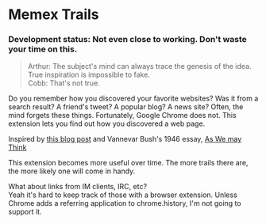 # Memex Trails

### Development status: Not even close to working. Don't waste your time on this.

> Arthur: The subject's mind can always trace the genesis of the idea. True inspiration is impossible to fake.  
> Cobb: That's not true.

Do you remember how you discovered your favorite websites? Was it from a search result? A friend's tweet? A popular blog? A news site? Often, the mind forgets these things. Fortunately, Google Chrome does not. This extension lets you find out how you discovered a web page.

Inspired by [this blog post](http://www.collisiondetection.net/mt/archives/2011/09/how_did_you_fin.php "How did you find my site?") and Vannevar Bush's 1946 essay, [As We may Think](http://www.theatlantic.com/magazine/archive/1945/07/as-we-may-think/3881/1/?single_page=true "As We May Think")

This extension becomes more useful over time. The more trails there are, the more likely one will come in handy.

What about links from IM clients, IRC, etc?  
Yeah it's hard to keep track of those with a browser extension. Unless Chrome adds a referring application to chrome.history, I'm not going to support it.
